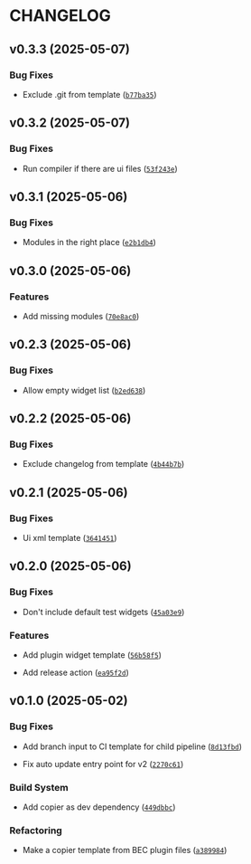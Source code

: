 # CHANGELOG


## v0.3.3 (2025-05-07)

### Bug Fixes

- Exclude .git from template
  ([`b77ba35`](https://gitea.psi.ch/bec/bec_plugin_copier_template/commit/b77ba350c37dc466d87ac885677a45b16ef0274d))


## v0.3.2 (2025-05-07)

### Bug Fixes

- Run compiler if there are ui files
  ([`53f243e`](https://gitea.psi.ch/bec/bec_plugin_copier_template/commit/53f243e4555779d95b13101eaf6596be392421a0))


## v0.3.1 (2025-05-06)

### Bug Fixes

- Modules in the right place
  ([`e2b1db4`](https://gitea.psi.ch/bec/bec_plugin_copier_template/commit/e2b1db45442eb8dff410477273dace5e55669bbd))


## v0.3.0 (2025-05-06)

### Features

- Add missing modules
  ([`70e8ac0`](https://gitea.psi.ch/bec/bec_plugin_copier_template/commit/70e8ac0891e234ddd9e5e546072f5e13c4aea9e1))


## v0.2.3 (2025-05-06)

### Bug Fixes

- Allow empty widget list
  ([`b2ed638`](https://gitea.psi.ch/bec/bec_plugin_copier_template/commit/b2ed6381237632de6225b1a7b18798388bf83893))


## v0.2.2 (2025-05-06)

### Bug Fixes

- Exclude changelog from template
  ([`4b44b7b`](https://gitea.psi.ch/bec/bec_plugin_copier_template/commit/4b44b7b599c3f27af153120a8529a20d164393f3))


## v0.2.1 (2025-05-06)

### Bug Fixes

- Ui xml template
  ([`3641451`](https://gitea.psi.ch/bec/bec_plugin_copier_template/commit/3641451d1960bca1e1b64d016d4669f053519fc6))


## v0.2.0 (2025-05-06)

### Bug Fixes

- Don't include default test widgets
  ([`45a03e9`](https://gitea.psi.ch/bec/bec_plugin_copier_template/commit/45a03e9dec15dd988f229296f360b764634b6947))

### Features

- Add plugin widget template
  ([`56b58f5`](https://gitea.psi.ch/bec/bec_plugin_copier_template/commit/56b58f58dbede707ee574fc0cc682b0b3723a11c))

- Add release action
  ([`ea95f2d`](https://gitea.psi.ch/bec/bec_plugin_copier_template/commit/ea95f2d97002e39dbaa9aec1d48b266b7a019b12))


## v0.1.0 (2025-05-02)

### Bug Fixes

- Add branch input to CI template for child pipeline
  ([`8d13fbd`](https://gitea.psi.ch/bec/bec_plugin_copier_template/commit/8d13fbdcda329f0361e3fcd58a6026a938325f23))

- Fix auto update entry point for v2
  ([`2270c61`](https://gitea.psi.ch/bec/bec_plugin_copier_template/commit/2270c61e69b2943444eec1158804b9b1598d0a02))

### Build System

- Add copier as dev dependency
  ([`449dbbc`](https://gitea.psi.ch/bec/bec_plugin_copier_template/commit/449dbbce49f398eb5df44d31e13ec32234284f70))

### Refactoring

- Make a copier template from BEC plugin files
  ([`a389984`](https://gitea.psi.ch/bec/bec_plugin_copier_template/commit/a389984d25daf978cf6ad1ff3a8664e1d656a6dd))
